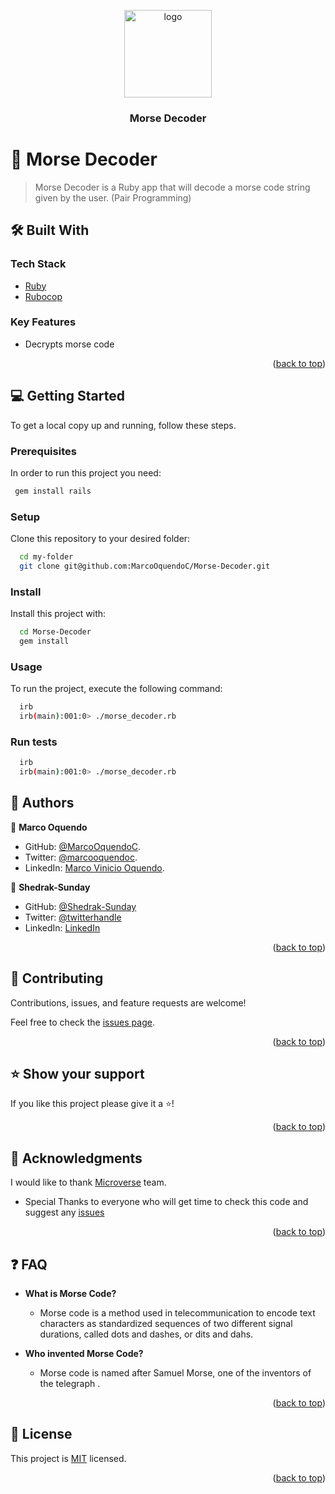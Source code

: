 <a name="readme-top"></a>

<div align="center">

  <img src="murple_logo.png" alt="logo" width="140"  height="auto" />
  <br/>

  <h3><b>Morse Decoder</b></h3>

</div>

<!-- PROJECT DESCRIPTION -->

# 📖 Morse Decoder <a name="morse-decoder"></a>

> Morse Decoder is a Ruby app that will decode a morse code string given by the user. (Pair Programming)

## 🛠 Built With <a name="built-with"></a>

### Tech Stack <a name="tech-stack"></a>

- [Ruby](https://www.ruby-lang.org/en/)
- [Rubocop](https://docs.rubocop.org/rubocop/1.39/index.html)

<!-- Features -->

### Key Features <a name="key-features"></a>

- Decrypts morse code

<p align="right">(<a href="#readme-top">back to top</a>)</p>

<!-- GETTING STARTED -->

## 💻 Getting Started <a name="getting-started"></a>

To get a local copy up and running, follow these steps.

### Prerequisites

In order to run this project you need:

```sh
 gem install rails
```
### Setup

Clone this repository to your desired folder:

```sh
  cd my-folder
  git clone git@github.com:MarcoOquendoC/Morse-Decoder.git
```
### Install

Install this project with:

```sh
  cd Morse-Decoder
  gem install
```
### Usage

To run the project, execute the following command:

```sh
  irb
  irb(main):001:0> ./morse_decoder.rb
```
### Run tests

```sh
  irb
  irb(main):001:0> ./morse_decoder.rb
```
<!-- AUTHORS -->

## 👥 Authors <a name="authors"></a>

👤 **Marco Oquendo**

- GitHub: [@MarcoOquendoC](https://github.com/MarcoOquendoC). 
- Twitter: [@marcooquendoc](https://twitter.com/marcooquendoc). 
- LinkedIn: [Marco Vinicio Oquendo](https://www.linkedin.com/in/MarcoOquendoC/). 

👤 **Shedrak-Sunday**

- GitHub: [@Shedrak-Sunday](https://github.com/Shedrak-Sunday)
- Twitter: [@twitterhandle](https://twitter.com/DeleSundayS)
- LinkedIn: [LinkedIn](https://linkedin.com/in/Shedrak-Sunday)

<p align="right">(<a href="#readme-top">back to top</a>)</p>

<!-- CONTRIBUTING -->

## 🤝 Contributing <a name="contributing"></a>

Contributions, issues, and feature requests are welcome!

Feel free to check the [issues page](../../issues/).

<p align="right">(<a href="#readme-top">back to top</a>)</p>

<!-- SUPPORT -->

## ⭐️ Show your support <a name="support"></a>

If you like this project please give it a ⭐️!

<p align="right">(<a href="#readme-top">back to top</a>)</p>

<!-- ACKNOWLEDGEMENTS -->

## 🙏 Acknowledgments <a name="acknowledgements"></a>

I would like to thank [Microverse](www.microverse.org) team.
- Special Thanks to everyone who will get time to check this code and suggest any [issues](https://github.com/MarcoOquendoC/Morse-Decoder/issues)

<p align="right">(<a href="#readme-top">back to top</a>)</p>

<!-- FAQ (optional) -->

## ❓ FAQ <a name="faq"></a>

- **What is Morse Code?**

  - Morse code is a method used in telecommunication to encode text characters as standardized sequences of two different signal durations, called dots and dashes, or dits and dahs.

- **Who invented Morse Code?**

  - Morse code is named after Samuel Morse, one of the inventors of the telegraph .

<p align="right">(<a href="#readme-top">back to top</a>)</p>

<!-- LICENSE -->

## 📝 License <a name="license"></a>

This project is [MIT](./LICENSE) licensed.

<p align="right">(<a href="#readme-top">back to top</a>)</p>
